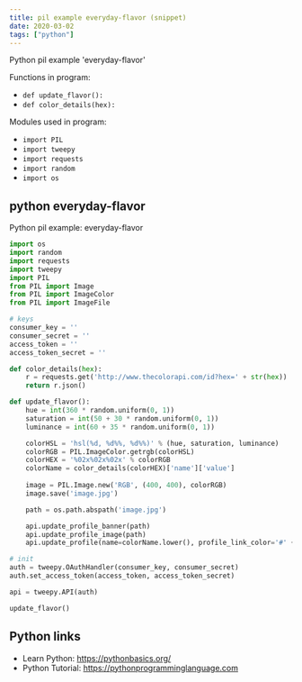 ```yaml
---
title: pil example everyday-flavor (snippet)
date: 2020-03-02
tags: ["python"]
---
```

Python pil example 'everyday-flavor'

Functions in program: 
* `def update_flavor(): `
* `def color_details(hex):`

Modules used in program: 
* `import PIL`
* `import tweepy`
* `import requests`
* `import random`
* `import os`

## python everyday-flavor

Python pil example: everyday-flavor

```python
import os
import random
import requests
import tweepy
import PIL
from PIL import Image
from PIL import ImageColor
from PIL import ImageFile

# keys
consumer_key = ''
consumer_secret = ''
access_token = ''
access_token_secret = ''

def color_details(hex):
	r = requests.get('http://www.thecolorapi.com/id?hex=' + str(hex))
	return r.json()

def update_flavor(): 
	hue = int(360 * random.uniform(0, 1))
	saturation = int(50 + 30 * random.uniform(0, 1))
	luminance = int(60 + 35 * random.uniform(0, 1))

	colorHSL = 'hsl(%d, %d%%, %d%%)' % (hue, saturation, luminance)
	colorRGB = PIL.ImageColor.getrgb(colorHSL)
	colorHEX = '%02x%02x%02x' % colorRGB
	colorName = color_details(colorHEX)['name']['value']
	
	image = PIL.Image.new('RGB', (400, 400), colorRGB)
	image.save('image.jpg')

	path = os.path.abspath('image.jpg')

	api.update_profile_banner(path)
	api.update_profile_image(path)
	api.update_profile(name=colorName.lower(), profile_link_color='#' + colorHEX)

# init
auth = tweepy.OAuthHandler(consumer_key, consumer_secret)
auth.set_access_token(access_token, access_token_secret)

api = tweepy.API(auth)

update_flavor()

```

## Python links

- Learn Python: https://pythonbasics.org/
- Python Tutorial: https://pythonprogramminglanguage.com
